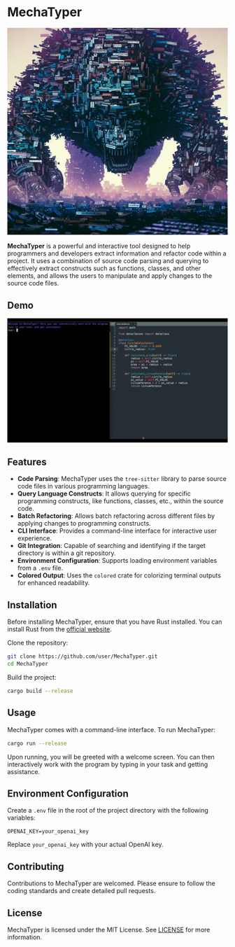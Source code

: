 # MechaTyper

<img src="img/mechatyper.png"/>

**MechaTyper** is a powerful and interactive tool designed to help programmers and developers extract information and refactor code within a project. It uses a combination of source code parsing and querying to effectively extract constructs such as functions, classes, and other elements, and allows the users to manipulate and apply changes to the source code files.

## Demo

<img src="img/demo.gif"/>

## Features

- **Code Parsing**: MechaTyper uses the `tree-sitter` library to parse source code files in various programming languages.
- **Query Language Constructs**: It allows querying for specific programming constructs, like functions, classes, etc., within the source code.
- **Batch Refactoring**: Allows batch refactoring across different files by applying changes to programming constructs.
- **CLI Interface**: Provides a command-line interface for interactive user experience.
- **Git Integration**: Capable of searching and identifying if the target directory is within a git repository.
- **Environment Configuration**: Supports loading environment variables from a `.env` file.
- **Colored Output**: Uses the `colored` crate for colorizing terminal outputs for enhanced readability.

## Installation

Before installing MechaTyper, ensure that you have Rust installed. You can install Rust from the [official website](https://www.rust-lang.org/tools/install).

Clone the repository:

```sh
git clone https://github.com/user/MechaTyper.git
cd MechaTyper
```

Build the project:

```sh
cargo build --release
```

## Usage

MechaTyper comes with a command-line interface. To run MechaTyper:

```sh
cargo run --release
```

Upon running, you will be greeted with a welcome screen. You can then interactively work with the program by typing in your task and getting assistance.

## Environment Configuration

Create a `.env` file in the root of the project directory with the following variables:

```
OPENAI_KEY=your_openai_key
```

Replace `your_openai_key` with your actual OpenAI key.

## Contributing

Contributions to MechaTyper are welcomed. Please ensure to follow the coding standards and create detailed pull requests.

## License

MechaTyper is licensed under the MIT License. See [LICENSE](LICENSE) for more information.